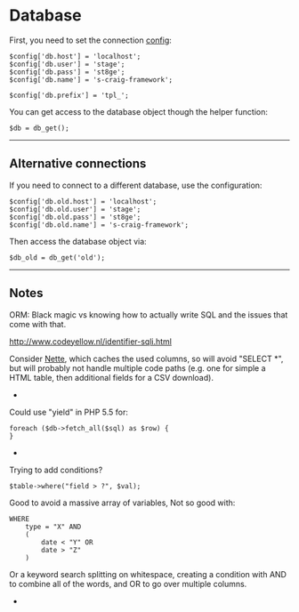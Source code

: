 
# Database

First, you need to set the connection [config](../../doc/setup/config.md):

	$config['db.host'] = 'localhost';
	$config['db.user'] = 'stage';
	$config['db.pass'] = 'st8ge';
	$config['db.name'] = 's-craig-framework';

	$config['db.prefix'] = 'tpl_';

You can get access to the database object though the helper function:

	$db = db_get();

---

## Alternative connections

If you need to connect to a different database, use the configuration:

	$config['db.old.host'] = 'localhost';
	$config['db.old.user'] = 'stage';
	$config['db.old.pass'] = 'st8ge';
	$config['db.old.name'] = 's-craig-framework';

Then access the database object via:

	$db_old = db_get('old');


---

## Notes

ORM: Black magic vs knowing how to actually write SQL and the issues that come with that.

http://www.codeyellow.nl/identifier-sqli.html

Consider [Nette](http://doc.nette.org/en/2.1/database-table), which caches the used columns, so will avoid "SELECT *", but will probably not handle multiple code paths (e.g. one for simple a HTML table, then additional fields for a CSV download).

-

Could use "yield" in PHP 5.5 for:

	foreach ($db->fetch_all($sql) as $row) {
	}

-

Trying to add conditions?

	$table->where("field > ?", $val);

Good to avoid a massive array of variables, Not so good with:

	WHERE
		type = "X" AND
		(
			date < "Y" OR
			date > "Z"
		)

Or a keyword search splitting on whitespace, creating a condition with AND to combine all of the words, and OR to go over multiple columns.

-
